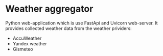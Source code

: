 # Weather aggregator
Python web-application which is use FastApi and Uvicorn web-server. It provides collected weather data from the weather prividers:

- AccuWeather
- Yandex weather
- Gismeteo
